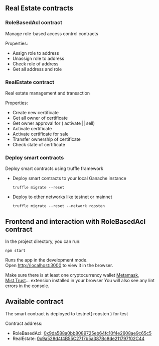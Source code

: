 ## Real Estate contracts

### RoleBasedAcl contract

Manage role-based access control contracts

Properties:

- Assign role to address
- Unassign role to address
- Check role of address
- Get all address and role

### RealEstate contract

Real estate management and transaction

Properties:

- Create new certificate
- Get all owner of certificate
- Get owner approval for ( activate || sell)
- Activate certificate
- Activate certificate for sale
- Transfer ownership of certificate
- Check state of certificate

### Deploy smart contracts

Deploy smart contracts using truffle framework

- Deploy smart contracts to your local Ganache instance
  ```
  truffle migrate --reset
  ```
- Deploy to other networks like testnet or mainnet
  ```
  truffle migrate --reset --network ropsten
  ```

## Frontend and interaction with RoleBasedAcl contract

In the project directory, you can run:

```
npm start
```

Runs the app in the development mode.<br />
Open [http://localhost:3000](http://localhost:3000) to view it in the browser.

Make sure there is at least one cryptocurrency wallet [Metamask](https://metamask.io/), [Mist](https://github.com/ethereum/mist/releases),[Trust](https://trustwallet.com/)... extension installed in your browser
You will also see any lint errors in the console.

## Available contract

The smart contract is deployed to testnet( ropsten ) for test

Contract address:

- RoleBasedAcl: [0x9da588a0bb8089725eb64fc10f4e2608ae9c65c5](https://ropsten.etherscan.io/tx/0x5e718abf03a3d1942154907bc042479e572250f45edd8a81f72ca1feaeb39911)
- RealEstate: [0x9a528d4f4B55C2717b5a387Bc8de211797f02C44](https://ropsten.etherscan.io/tx/0xc22f9c90741c75e8a411a5a66b01c9f5b43dbd584d9b52113456cbc88961e908)
